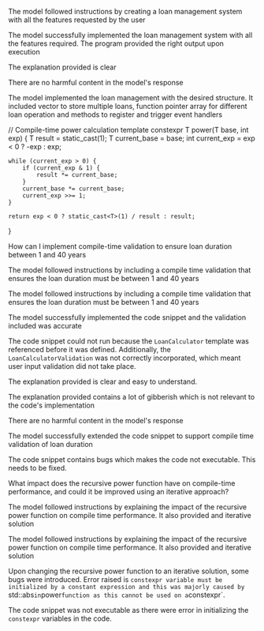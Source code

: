 
The model followed instructions by creating a loan management system with all the features requested by the user

The model successfully implemented the loan management system with all the features required. The program provided the right output upon execution

The explanation provided is clear

There are no harmful content in the model's response

The model implemented the loan management with the desired structure. It included vector to store multiple loans, function pointer array for different loan operation and methods to register and trigger event handlers

// Compile-time power calculation
template<typename T>
constexpr T power(T base, int exp) {
    T result = static_cast<T>(1);
    T current_base = base;
    int current_exp = exp < 0 ? -exp : exp;
    
    while (current_exp > 0) {
        if (current_exp & 1) {
            result *= current_base;
        }
        current_base *= current_base;
        current_exp >>= 1;
    }
    
    return exp < 0 ? static_cast<T>(1) / result : result;




}


How can I implement compile-time validation to ensure loan duration between 1 and 40 years


The model followed instructions by including a compile time validation that ensures the loan duration must be between 1 and 40 years


The model followed instructions by including a compile time validation that ensures the loan duration must be between 1 and 40 years



The model successfully implemented the code snippet and the validation included was accurate

The code snippet could not run because the `LoanCalculator` template was referenced before it was defined. Additionally, the `LoanCalculatorValidation` was not correctly incorporated, which meant user input validation did not take place.

The explanation provided is clear and easy to understand.

The explanation provided contains a lot of gibberish which is not relevant to the code's implementation


There are no harmful content in the model's response

The model successfully extended the code snippet to support compile time validation of loan duration

The code snippet contains bugs which makes the code not executable. This needs to be fixed.



What impact does the recursive power function have on compile-time performance, and could it be improved using an iterative approach?


The model followed instructions by explaining the impact of the recursive power function on compile time performance. It also provided and iterative solution


The model followed instructions by explaining the impact of the recursive power function on compile time performance. It also provided and iterative solution

Upon changing the recursive power function to an iterative solution, some bugs were introduced. Error raised is `constexpr variable must be initialized by a constant expression and this was majorly caused by `std::abs` in `power` function as this cannot be used on a `constexpr`.


The code snippet was not executable as there were error in initializing the `constexpr` variables in the code.